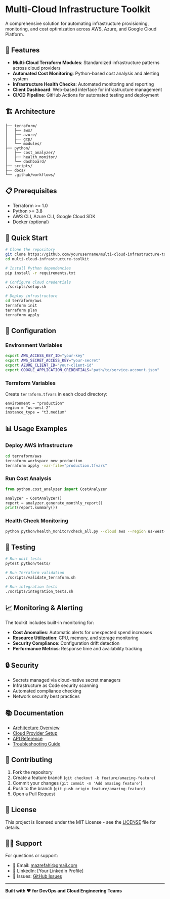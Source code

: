 # Multi-Cloud Infrastructure Toolkit

A comprehensive solution for automating infrastructure provisioning, monitoring, and cost optimization across AWS, Azure, and Google Cloud Platform.

## 🚀 Features

- **Multi-Cloud Terraform Modules**: Standardized infrastructure patterns across cloud providers
- **Automated Cost Monitoring**: Python-based cost analysis and alerting system
- **Infrastructure Health Checks**: Automated monitoring and reporting
- **Client Dashboard**: Web-based interface for infrastructure management
- **CI/CD Pipeline**: GitHub Actions for automated testing and deployment

## 🏗️ Architecture

```
├── terraform/
│   ├── aws/
│   ├── azure/
│   ├── gcp/
│   └── modules/
├── python/
│   ├── cost_analyzer/
│   ├── health_monitor/
│   └── dashboard/
├── scripts/
├── docs/
└── .github/workflows/
```

## 📋 Prerequisites

- Terraform >= 1.0
- Python >= 3.8
- AWS CLI, Azure CLI, Google Cloud SDK
- Docker (optional)

## 🚀 Quick Start

```bash
# Clone the repository
git clone https://github.com/yourusername/multi-cloud-infrastructure-toolkit.git
cd multi-cloud-infrastructure-toolkit

# Install Python dependencies
pip install -r requirements.txt

# Configure cloud credentials
./scripts/setup.sh

# Deploy infrastructure
cd terraform/aws
terraform init
terraform plan
terraform apply
```

## 🔧 Configuration

### Environment Variables
```bash
export AWS_ACCESS_KEY_ID="your-key"
export AWS_SECRET_ACCESS_KEY="your-secret"
export AZURE_CLIENT_ID="your-client-id"
export GOOGLE_APPLICATION_CREDENTIALS="path/to/service-account.json"
```

### Terraform Variables
Create `terraform.tfvars` in each cloud directory:
```hcl
environment = "production"
region = "us-west-2"
instance_type = "t3.medium"
```

## 📊 Usage Examples

### Deploy AWS Infrastructure
```bash
cd terraform/aws
terraform workspace new production
terraform apply -var-file="production.tfvars"
```

### Run Cost Analysis
```python
from python.cost_analyzer import CostAnalyzer

analyzer = CostAnalyzer()
report = analyzer.generate_monthly_report()
print(report.summary())
```

### Health Check Monitoring
```bash
python python/health_monitor/check_all.py --cloud aws --region us-west-2
```

## 🧪 Testing

```bash
# Run unit tests
pytest python/tests/

# Run Terraform validation
./scripts/validate_terraform.sh

# Run integration tests
./scripts/integration_tests.sh
```

## 📈 Monitoring & Alerting

The toolkit includes built-in monitoring for:
- **Cost Anomalies**: Automatic alerts for unexpected spend increases
- **Resource Utilization**: CPU, memory, and storage monitoring
- **Security Compliance**: Configuration drift detection
- **Performance Metrics**: Response time and availability tracking

## 🔒 Security

- Secrets managed via cloud-native secret managers
- Infrastructure as Code security scanning
- Automated compliance checking
- Network security best practices

## 📚 Documentation

- [Architecture Overview](docs/architecture.md)
- [Cloud Provider Setup](docs/cloud-setup.md)
- [API Reference](docs/api.md)
- [Troubleshooting Guide](docs/troubleshooting.md)

## 🤝 Contributing

1. Fork the repository
2. Create a feature branch (`git checkout -b feature/amazing-feature`)
3. Commit your changes (`git commit -m 'Add amazing feature'`)
4. Push to the branch (`git push origin feature/amazing-feature`)
5. Open a Pull Request

## 📄 License

This project is licensed under the MIT License - see the [LICENSE](LICENSE) file for details.

## 🙋‍♂️ Support

For questions or support:
- 📧 Email: mazrefahi@gmail.com
- 💼 LinkedIn: [Your LinkedIn Profile]
- 🐛 Issues: [GitHub Issues](https://github.com/yourusername/multi-cloud-infrastructure-toolkit/issues)

---

**Built with ❤️ for DevOps and Cloud Engineering Teams**
